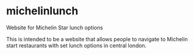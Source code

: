 # michelinlunch
Website for Michelin Star lunch options

This is intended to be a website that allows people to navigate to Michelin start restaurants with set lunch options in central london.
